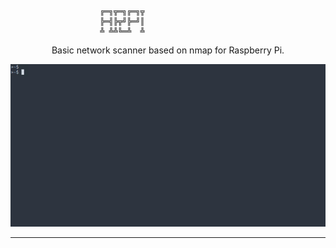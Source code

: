```
					╔═╗╦═╗╔═╗╦
					╠═╣╠╦╝╠═╝║
					╩ ╩╩╚═╩  ╩
```

<div align="center">

Basic network scanner based on nmap for Raspberry Pi. 

<img src="./assets/demo.gif" />


</div>

---



